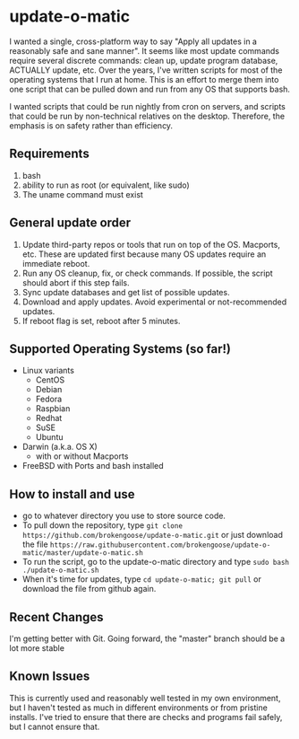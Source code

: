 # update-o-matic

I wanted a single, cross-platform way to say "Apply all updates in a reasonably
safe and sane manner".  It seems like most update commands require several
discrete commands: clean up, update program database, ACTUALLY update, etc.
Over the years, I've written scripts for most of the
operating systems that I run at home. This is an effort to merge them into
one script that can be pulled down and run from any OS that supports bash.

I wanted scripts that could be run nightly from cron on servers, and scripts
that could be run by non-technical relatives on the desktop. Therefore, the
emphasis is on safety rather than efficiency.


## Requirements
1. bash
2. ability to run as root (or equivalent, like sudo)
3. The uname command must exist

## General update order
1. Update third-party repos or tools that run on top of the OS. Macports, etc.
   These are updated first because many OS updates require an immediate reboot.
2. Run any OS cleanup, fix, or check commands. If possible, the script should
   abort if this step fails.
3. Sync update databases and get list of possible updates.
4. Download and apply updates. Avoid experimental or not-recommended updates.
5. If reboot flag is set, reboot after 5 minutes.


## Supported Operating Systems (so far!)
* Linux variants
  * CentOS
  * Debian
  * Fedora
  * Raspbian
  * Redhat
  * SuSE
  * Ubuntu
* Darwin (a.k.a. OS X)
  * with or without Macports
* FreeBSD with Ports and bash installed


## How to install and use
* go to whatever directory you use to store source code.
* To pull down the repository, type 
  `git clone https://github.com/brokengoose/update-o-matic.git` or just 
  download the file
  `https://raw.githubusercontent.com/brokengoose/update-o-matic/master/update-o-matic.sh`
* To run the script, go to the update-o-matic directory and type 
   `sudo bash ./update-o-matic.sh`
* When it's time for updates, type
  `cd update-o-matic; git pull`
  or download the file from github again.

## Recent Changes

I'm getting better with Git. Going forward, the "master" branch should be a lot more stable


## Known Issues

This is currently used and reasonably well tested in my own environment, but
I haven't tested as much in different environments or from pristine installs.
I've tried to ensure that there are checks and programs fail safely, but
I cannot ensure that.

